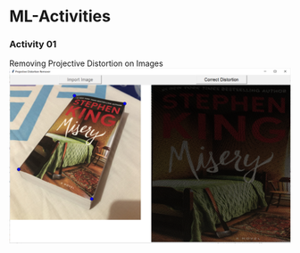 # ML-Activities

### Activity 01
Removing Projective Distortion on Images
![program screenshot!](01_Removing_Projective_Distortion/act01_screenshot.png) 
